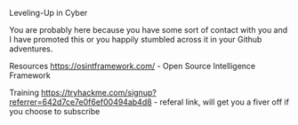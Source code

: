 Leveling-Up in Cyber

You are probably here because you have some sort of contact with you and I have promoted this or you happily stumbled across it in your Github adventures.

Resources
https://osintframework.com/ - Open Source Intelligence Framework

Training
https://tryhackme.com/signup?referrer=642d7ce7e0f6ef00494ab4d8 - referal link, will get you a fiver off if you choose to subscribe



